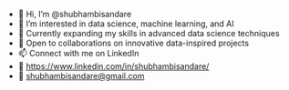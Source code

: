 - 👋 Hi, I’m @shubhambisandare
- 👀 I’m interested in data science, machine learning, and AI
- 🌱 Currently expanding my skills in advanced data science techniques
- 💞️ Open to collaborations on innovative data-inspired projects
- 📫 Connect with me on LinkedIn
- 🔗 https://www.linkedin.com/in/shubhambisandare/
- 📧 shubhambisandare@gmail.com
<!---
shubhambisandare/shubhambisandare is a ✨ special ✨ repository because its `README.md` (this file) appears on your GitHub profile.
You can click the Preview link to take a look at your changes.
--->
